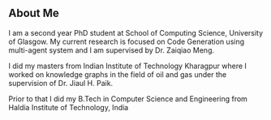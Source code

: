 ## About Me


I am a second year PhD student at School of Computing Science, University of Glasgow. My current research is focused on Code Generation using multi-agent system and I am supervised by Dr. Zaiqiao Meng.  

I did my masters from Indian Institute of Technology Kharagpur where I worked on knowledge graphs in the field of oil and gas under the supervision of Dr. Jiaul H. Paik.  

Prior to that I did my B.Tech in Computer Science and Engineering from Haldia Institute of Technology, India 
